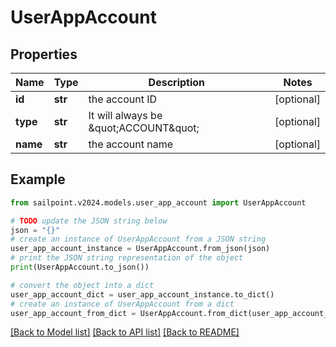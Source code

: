 # UserAppAccount


## Properties

Name | Type | Description | Notes
------------ | ------------- | ------------- | -------------
**id** | **str** | the account ID | [optional] 
**type** | **str** | It will always be \&quot;ACCOUNT\&quot; | [optional] 
**name** | **str** | the account name | [optional] 

## Example

```python
from sailpoint.v2024.models.user_app_account import UserAppAccount

# TODO update the JSON string below
json = "{}"
# create an instance of UserAppAccount from a JSON string
user_app_account_instance = UserAppAccount.from_json(json)
# print the JSON string representation of the object
print(UserAppAccount.to_json())

# convert the object into a dict
user_app_account_dict = user_app_account_instance.to_dict()
# create an instance of UserAppAccount from a dict
user_app_account_from_dict = UserAppAccount.from_dict(user_app_account_dict)
```
[[Back to Model list]](../README.md#documentation-for-models) [[Back to API list]](../README.md#documentation-for-api-endpoints) [[Back to README]](../README.md)



